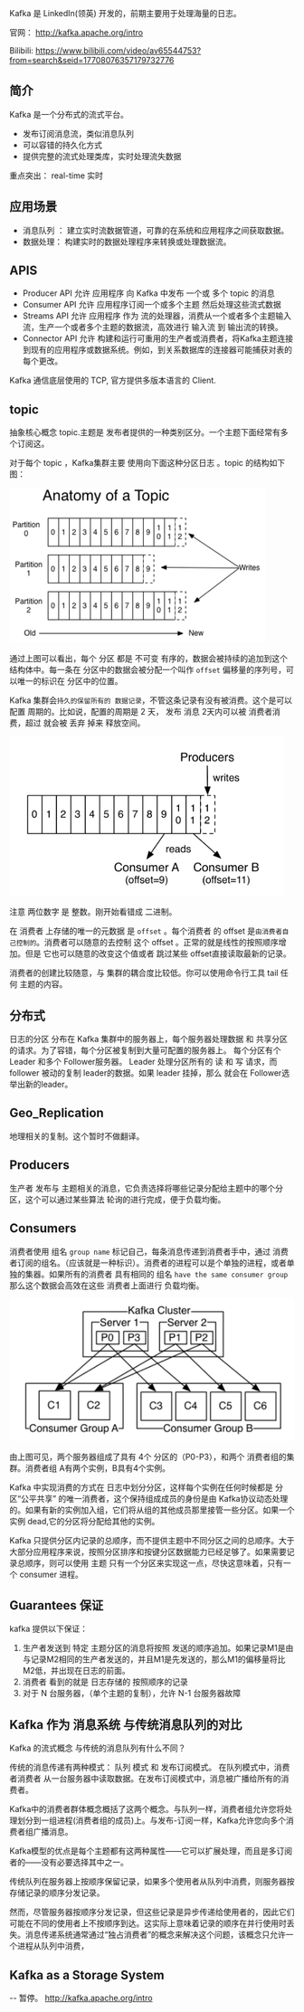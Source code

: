 
Kafka 是 LinkedIn(领英) 开发的，前期主要用于处理海量的日志。

官网： http://kafka.apache.org/intro

Bilibili: https://www.bilibili.com/video/av65544753?from=search&seid=17708076357179732776

## 简介

Kafka 是一个分布式的流式平台。

- 发布订阅消息流，类似消息队列
- 可以容错的持久化方式
- 提供完整的流式处理类库，实时处理流失数据

重点突出： real-time 实时

## 应用场景

- 消息队列 ： 建立实时流数据管道，可靠的在系统和应用程序之间获取数据。
- 数据处理： 构建实时的数据处理程序来转换或处理数据流。

## APIS

- Producer API 允许 应用程序 向 Kafka 中发布 一个或 多个 topic 的消息
- Consumer API 允许 应用程序订阅一个或多个主题 然后处理这些流式数据
- Streams  API 允许 应用程序 作为 流的处理器，消费从一个或者多个主题输入流，生产一个或者多个主题的数据流，高效进行 输入流 到 输出流的转换。
- Connector API 允许 构建和运行可重用的生产者或消费者，将Kafka主题连接到现有的应用程序或数据系统。例如，到关系数据库的连接器可能捕获对表的每个更改。

Kafka 通信底层使用的 TCP, 官方提供多版本语言的 Client.

## topic

抽象核心概念 topic.主题是 发布者提供的一种类别区分。一个主题下面经常有多个订阅这。

对于每个 topic ，Kafka集群主要 使用向下面这种分区日志 。topic 的结构如下图：

![topic内部结构](./images/kafka-1.png)


通过上图可以看出，每个 分区 都是 不可变 有序的，数据会被持续的追加到这个结构体中。每一条在 分区中的数据会被分配一个叫作 `offset` 偏移量的序列号，可以唯一的标识在 分区中的位置。

Kafka 集群会`持久的保留所有的 数据记录`，不管这条记录有没有被消费。这个是可以配置 周期的。比如说，配置的周期是 2 天， 发布 消息 2天内可以被 消费者消费，超过 就会被 丢弃 掉来 释放空间。

![topic内部结构](./images/kafka-2.png) 

注意 两位数字 是 整数。刚开始看错成 二进制。

在 消费者 上存储的唯一的元数据 是 `offset` 。每个消费者 的 offset 是`由消费者自己控制的`。消费者可以随意的去控制 这个 offset 。正常的就是线性的按照顺序增加。但是 它也可以随意的改变这个值或者 跳过某些 offset直接读取最新的记录。

消费者的创建比较随意，与 集群的耦合度比较低。你可以使用命令行工具 tail 任何 主题的内容。

## 分布式

日志的分区 分布在 Kafka 集群中的服务器上，每个服务器处理数据 和 共享分区的请求。为了容错，每个分区被复制到大量可配置的服务器上。 每个分区有个 Leader 和多个 Follower服务器。  Leader 处理分区所有的 读 和 写 请求，而 follower 被动的复制 leader的数据。如果 leader 挂掉，那么 就会在 Follower选举出新的leader。

## Geo_Replication

地理相关的复制。这个暂时不做翻译。

## Producers

生产者 发布与 主题相关的消息，它负责选择将哪些记录分配给主题中的哪个分区，这个可以通过某些算法 轮询的进行完成，便于负载均衡。

## Consumers

消费者使用 组名 `group name` 标记自己，每条消息传递到消费者手中，通过 消费者订阅的组名。（应该就是一种标识）。消费者的进程可以是个单独的进程，或者单独的集器。如果所有的消费者 具有相同的 组名 `have the same consumer group` 那么这个数据会高效在这些 消费者上面进行 负载均衡。

![topic内部结构](./images/kafka-3.png) 

由上图可见，两个服务器组成了具有 4个 分区的（P0-P3），和两个 消费者组的集群。消费者组 A有两个实例，B具有4个实例。

Kafka 中实现消费的方式在 日志中划分分区，这样每个实例在任何时候都是 分区“公平共享” 的唯一消费者，这个保持组成成员的身份是由 Kafka协议动态处理的。如果有新的实例加入组，它们将从组的其他成员那里接管一些分区。如果一个实例 dead,它的分区将分配给其他的实例。

Kafka 只提供分区内记录的总顺序，而不提供主题中不同分区之间的总顺序。大于大部分应用程序来说，按照分区排序和按键分区数据能力已经足够了。如果需要记录总顺序，则可以使用 主题 只有一个分区来实现这一点，尽快这意味着，只有一个 consumer 进程。

## Guarantees 保证

kafka 提供以下保证：
1. 生产者发送到 特定 主题分区的消息将按照 发送的顺序追加。如果记录M1是由与记录M2相同的生产者发送的，并且M1是先发送的，那么M1的偏移量将比M2低，并出现在日志的前面。
2. 消费者 看到的就是 日志存储的 按照顺序的记录
3. 对于 N 台服务器，（单个主题的复制），允许 N-1 台服务器故障

## Kafka 作为 消息系统 与传统消息队列的对比

Kafka 的流式概念 与传统的消息队列有什么不同？

传统的消息传递有两种模式： 队列 模式 和 发布订阅模式。 在队列模式中，消费者消费者 从一台服务器中读取数据。在发布订阅模式中，消息被广播给所有的消费者。

Kafka中的消费者群体概念概括了这两个概念。与队列一样，消费者组允许您将处理划分到一组进程(消费者组的成员)上。与发布-订阅一样，Kafka允许您向多个消费者组广播消息。

Kafka模型的优点是每个主题都有这两种属性——它可以扩展处理，而且是多订阅者的——没有必要选择其中之一。

传统队列在服务器上按顺序保留记录，如果多个使用者从队列中消费，则服务器按存储记录的顺序分发记录。

然而，尽管服务器按顺序分发记录，但这些记录是异步传递给使用者的，因此它们可能在不同的使用者上不按顺序到达。这实际上意味着记录的顺序在并行使用时丢失。消息传递系统通常通过“独占消费者”的概念来解决这个问题，该概念只允许一个进程从队列中消费，


## Kafka as a Storage System

-- 暂停。 http://kafka.apache.org/intro
